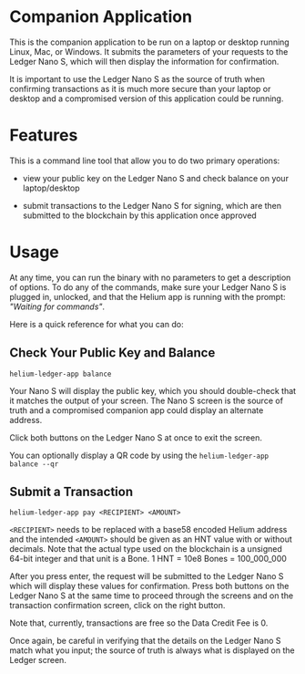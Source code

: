 # Companion Application

This is the companion application to be run on a laptop or desktop running Linux, Mac, or Windows. It submits the parameters of your requests to the Ledger Nano S, which will then display the information for confirmation.

It is important to use the Ledger Nano S as the source of truth when confirming transactions as it is much more secure than your laptop or desktop and a compromised version of this application could be running.

# Features

This is a command line tool that allow you to do two primary operations:

* view your public key on the Ledger Nano S and check balance on your laptop/desktop

* submit transactions to the Ledger Nano S for signing, which are then submitted to the blockchain by this application once approved

# Usage

At any time, you can run the binary with no parameters to get a description of options. To do any of the commands, make sure your Ledger Nano S is plugged in, unlocked, and that the Helium app is running with the prompt: *"Waiting for commands"*.

Here is a quick reference for what you can do:

## Check Your Public Key and Balance

```
helium-ledger-app balance
```

Your Nano S will display the public key, which you should double-check that it matches the output of your screen. The Nano S screen is the source of truth and a compromised companion app could display an alternate address.

Click both buttons on the Ledger Nano S at once to exit the screen.

You can optionally display a QR code by using the `helium-ledger-app balance --qr`

## Submit a Transaction

```
helium-ledger-app pay <RECIPIENT> <AMOUNT>
```

`<RECIPIENT>` needs to be replaced with a base58 encoded Helium address and the intended `<AMOUNT>` should be given as an HNT value with or without decimals. Note that the actual type used on the blockchain is a unsigned 64-bit integer and that unit is a Bone. 1 HNT = 10e8 Bones = 100_000_000

After you press enter, the request will be submitted to the Ledger Nano S which will display these values for confirmation. Press both buttons on the Ledger Nano S at the same time to proceed through the screens and on the transaction confirmation screen, click on the right button.

Note that, currently, transactions are free so the Data Credit Fee is 0. 

Once again, be careful in verifying that the details on the Ledger Nano S match what you input; the source of truth is always what is displayed on the Ledger screen.
